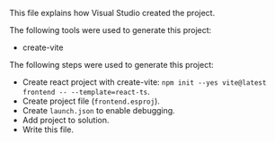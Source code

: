 This file explains how Visual Studio created the project.

The following tools were used to generate this project:
- create-vite

The following steps were used to generate this project:
- Create react project with create-vite: `npm init --yes vite@latest frontend -- --template=react-ts`.
- Create project file (`frontend.esproj`).
- Create `launch.json` to enable debugging.
- Add project to solution.
- Write this file.
